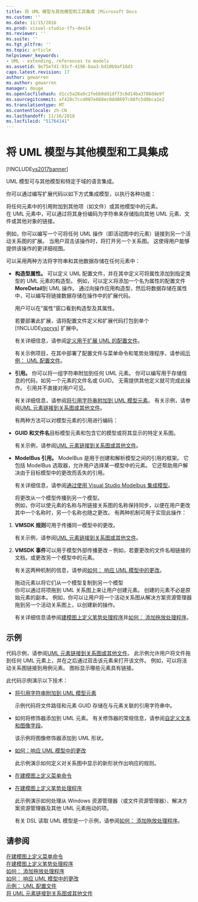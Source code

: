 ```yaml
---
title: 将 UML 模型与其他模型和工具集成 |Microsoft Docs
ms.custom: ''
ms.date: 11/15/2016
ms.prod: visual-studio-tfs-dev14
ms.reviewer: ''
ms.suite: ''
ms.tgt_pltfrm: ''
ms.topic: article
helpviewer_keywords:
- UML - extending, references to models
ms.assetid: 9e75e7d1-93cf-4196-baa3-bd10b9af16d3
caps.latest.revision: 17
author: gewarren
ms.author: gewarren
manager: douge
ms.openlocfilehash: d1cc5a26a9c2febb0dd1dff3c0d14ba3786dde9f
ms.sourcegitcommit: af428c7ccd007e668ec0dd8697c88fc5d8bca1e2
ms.translationtype: MT
ms.contentlocale: zh-CN
ms.lasthandoff: 11/16/2018
ms.locfileid: "51764141"
---
```

# <a name="integrate-uml-models-with-other-models-and-tools"></a>将 UML 模型与其他模型和工具集成
[!INCLUDE[vs2017banner](../includes/vs2017banner.md)]

UML 模型可与其他模型和特定于域的语言集成。  
  
 你可以通过编写扩展代码以如下方式集成模型，以执行各种功能：  
  
 将任何元素中的引用附加到其他项（如文件）或其他模型中的元素。  
 在 UML 元素中，可以通过将其身份编码为字符串来存储指向其他 UML 元素、文件或其他对象的链接。  
  
 例如，你可以编写一个可将任何 UML 操作（即活动图中的元素）链接到另一个活动关系图的扩展。 当用户双击该操作时，将打开另一个关系图。 这使得用户能够提供该操作的更详细视图。  
  
 可以采用两种方法将字符串和其他数据存储在任何元素中：  
  
- **构造型属性。** 可以定义 UML 配置文件，并在其中定义可将属性添加到指定类型的 UML 元素的构造型。 例如，可以定义将添加一个名为属性的配置文件**MoreDetail**到 UML 操作。 通过向操作应用构造型，然后将数据存储在属性中，可以编写将链接数据存储在操作中的扩展代码。  
  
   用户可以在“属性”窗口看到构造型及其属性。  
  
   若要部署此扩展，请将配置文件定义和扩展代码打包到单个 [!INCLUDE[vsprvs](../includes/vsprvs-md.md)] 扩展中。  
  
   有关详细信息，请参阅[定义用于扩展 UML 的配置文件](../modeling/define-a-profile-to-extend-uml.md)。  
  
   有关示例项目，在其中部署了配置文件与菜单命令和笔势处理程序，请参阅[示例： UML 配置文件](http://go.microsoft.com/fwlink/?LinkID=213811)。  
  
- **引用。** 你可以将一组字符串附加到任何 UML 元素。 你可以编写用于存储信息的代码，如另一个元素的文件名或 GUID。 无需提供其他定义就可完成此操作。 引用并不直接对用户可见。  
  
   有关详细信息，请参阅[将引用字符串附加到 UML 模型元素](../modeling/attach-reference-strings-to-uml-model-elements.md)。 有关示例，请参阅[UML 元素链接到关系图或其他文件](http://go.microsoft.com/fwlink/?LinkId=213813)。  
  
  有两种方法可以对模型元素的引用进行编码：  
  
- **GUID 和文件名**目标模型元素和包含它的模型或将其显示的特定关系图。  
  
   有关示例，请参阅[UML 元素链接到关系图或其他文件](http://go.microsoft.com/fwlink/?LinkId=213813)。  
  
- **ModelBus 引用。** ModelBus 是用于创建和解析模型之间的引用的框架。 它包括 ModelBus 选取器，允许用户选择某一模型中的元素。 它还帮助用户解决由于目标模型中的更改而丢失的引用。  
  
   有关详细信息，请参阅[通过使用 Visual Studio Modelbus 集成模型](../modeling/integrating-models-by-using-visual-studio-modelbus.md)。  
  
  将更改从一个模型传播到另一个模型。  
  例如，你可以使元素的名称与所链接关系图的名称保持同步，以便在用户更改其中一个名称时，另一个名称也随之更改。 有两种机制可用于实现此操作：  
  
1. **VMSDK 规则**可用于传播同一模型中的更改。  
  
    有关示例，请参阅[UML 元素链接到关系图或其他文件](http://go.microsoft.com/fwlink/?LinkId=213813)。  
  
2. **VMSDK 事件**可以用于模型外部传播更改 – 例如，若要更改的文件名相链接的文档，或更改另一个模型中的元素。  
  
   有关这两种机制的信息，请参阅[如何： 响应 UML 模型中的更改](../misc/how-to-respond-to-changes-in-a-uml-model.md)。  
  
   拖动元素以将它们从一个模型复制到另一个模型  
   你可以通过将项拖到 UML 关系图上来让用户创建元素。 创建的元素不必是原始元素的副本。 例如，你可以让用户将一个活动关系图从解决方案资源管理器拖到另一个活动关系图上，以创建新的操作。  
  
   有关详细信息请参阅[建模图上定义笔势处理程序](../modeling/define-a-gesture-handler-on-a-modeling-diagram.md)并[如何： 添加拖放处理程序](../modeling/how-to-add-a-drag-and-drop-handler.md)。  
  
## <a name="samples"></a>示例  
 代码示例，请参阅[UML 元素链接到关系图或其他文件](http://go.microsoft.com/fwlink/?LinkId=213813)。 此示例允许用户将文件拖到任何 UML 元素上，并在之后通过双击该元素来打开该文件。 例如，可以将活动关系图链接到用例元素。 图标显示哪些元素具有链接。  
  
 此代码示例演示以下技术：  
  
- [将引用字符串附加到 UML 模型元素](../modeling/attach-reference-strings-to-uml-model-elements.md)  
  
   示例代码将文件路径和元素 GUID 存储在与元素关联的引用字符串中。  
  
- 如何将修饰器添加到 UML 元素。 有关修饰器的常规信息，请参阅[自定义文本和图像字段](../modeling/customizing-text-and-image-fields.md)。  
  
   该示例将图像修饰器添加到 UML 形状。  
  
- [如何：响应 UML 模型中的更改](../misc/how-to-respond-to-changes-in-a-uml-model.md)  
  
   此示例演示如何定义对关系图中显示的新形状作出响应的规则。  
  
- [在建模图上定义菜单命令](../modeling/define-a-menu-command-on-a-modeling-diagram.md)  
  
- [在建模图上定义笔势处理程序](../modeling/define-a-gesture-handler-on-a-modeling-diagram.md)  
  
   此示例演示如何处理从 Windows 资源管理器（或文件资源管理器）、解决方案资源管理器及其他 UML 元素拖动的项。  
  
  有关 DSL 读取 UML 模型是一个示例，请参阅[如何： 添加拖放处理程序](../modeling/how-to-add-a-drag-and-drop-handler.md)。  
  
## <a name="see-also"></a>请参阅  
 [在建模图上定义菜单命令](../modeling/define-a-menu-command-on-a-modeling-diagram.md)   
 [在建模图上定义笔势处理程序](../modeling/define-a-gesture-handler-on-a-modeling-diagram.md)   
 [如何： 添加拖放处理程序](../modeling/how-to-add-a-drag-and-drop-handler.md)   
 [如何： 响应 UML 模型中的更改](../misc/how-to-respond-to-changes-in-a-uml-model.md)   
 [示例： UML 配置文件](http://go.microsoft.com/fwlink/?LinkID=213811)   
 [将 UML 元素链接到关系图或其他文件](http://go.microsoft.com/fwlink/?LinkId=213813)



